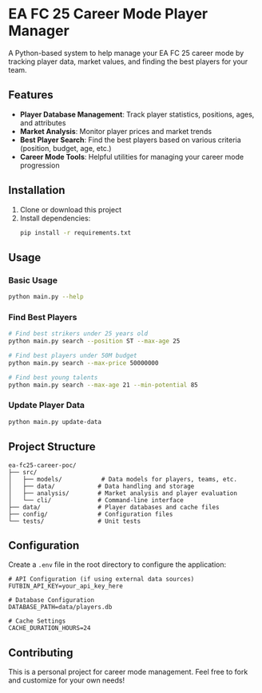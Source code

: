 # EA FC 25 Career Mode Player Manager

A Python-based system to help manage your EA FC 25 career mode by tracking player data, market values, and finding the best players for your team.

## Features

- **Player Database Management**: Track player statistics, positions, ages, and attributes
- **Market Analysis**: Monitor player prices and market trends
- **Best Player Search**: Find the best players based on various criteria (position, budget, age, etc.)
- **Career Mode Tools**: Helpful utilities for managing your career mode progression

## Installation

1. Clone or download this project
2. Install dependencies:
   ```bash
   pip install -r requirements.txt
   ```

## Usage

### Basic Usage
```bash
python main.py --help
```

### Find Best Players
```bash
# Find best strikers under 25 years old
python main.py search --position ST --max-age 25

# Find best players under 50M budget
python main.py search --max-price 50000000

# Find best young talents
python main.py search --max-age 21 --min-potential 85
```

### Update Player Data
```bash
python main.py update-data
```

## Project Structure

```
ea-fc25-career-poc/
├── src/
│   ├── models/           # Data models for players, teams, etc.
│   ├── data/            # Data handling and storage
│   ├── analysis/        # Market analysis and player evaluation
│   └── cli/             # Command-line interface
├── data/                # Player databases and cache files
├── config/              # Configuration files
└── tests/               # Unit tests
```

## Configuration

Create a `.env` file in the root directory to configure the application:

```env
# API Configuration (if using external data sources)
FUTBIN_API_KEY=your_api_key_here

# Database Configuration
DATABASE_PATH=data/players.db

# Cache Settings
CACHE_DURATION_HOURS=24
```

## Contributing

This is a personal project for career mode management. Feel free to fork and customize for your own needs!
